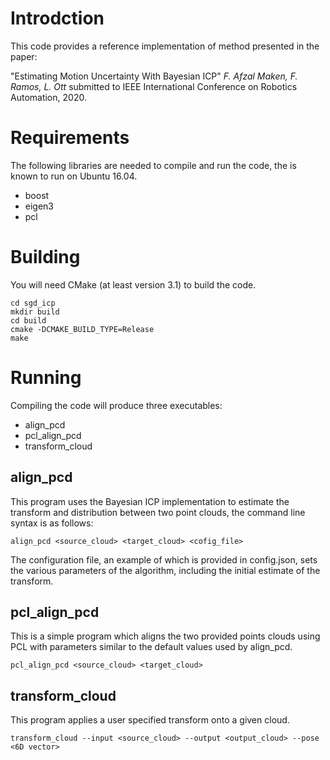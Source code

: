 Introdction
===========

This code provides a reference implementation of method presented in the paper:

"Estimating Motion Uncertainty With Bayesian ICP"
*F. Afzal Maken, F. Ramos, L. Ott*
submitted to IEEE International Conference on Robotics Automation, 2020.


Requirements
============

The following libraries are needed to compile and run the code, the is
known to run on Ubuntu 16.04.

- boost
- eigen3
- pcl


Building
========

You will need CMake (at least version 3.1) to build the code.

```
cd sgd_icp
mkdir build
cd build
cmake -DCMAKE_BUILD_TYPE=Release
make
```

Running
=======

Compiling the code will produce three executables:
- align_pcd
- pcl_align_pcd
- transform_cloud


align_pcd
---------

This program uses the Bayesian ICP implementation to estimate the transform and distribution
between two point clouds, the command line syntax is as follows:

`align_pcd <source_cloud> <target_cloud> <cofig_file>`

The configuration file, an example of which is provided in config.json,
sets the various parameters of the algorithm, including the initial
estimate of the transform.


pcl_align_pcd
-------------

This is a simple program which aligns the two provided points clouds
using PCL with parameters similar to the default values used by
align_pcd.

`pcl_align_pcd <source_cloud> <target_cloud>`


transform_cloud
---------------

This program applies a user specified transform onto a given cloud.

`transform_cloud --input <source_cloud> --output <output_cloud> --pose <6D vector>`
